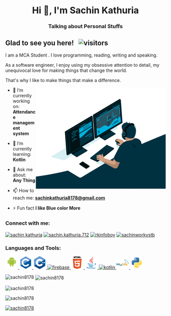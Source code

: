 <h1 align="center">Hi 👋, I'm Sachin Kathuria</h1>
<h3 align="center">Talking about Personal Stuffs</h3>

## Glad to see you here! &nbsp; ![visitors](https://visitor-badge.glitch.me/badge?page_id=Sachin8178/Sachin8178)

I am a MCA Student . I love programming, reading, writing and speaking.

As a software engineer, I enjoy using my obsessive attention to detail, my unequivocal love for making things that change the world.

That's why I like to make things that make a difference.

<img align="right" alt="GIF" src="https://github.com/Sachin8178/Sachin8178/blob/main/giphy.gif?raw=true" width="408" height="318" />

- 🔭 I’m currently working on: **Attendance management system**

- 🌱 I’m currently learning: **Kotlin**

- 💬 Ask me about: **Any Thing**

- 📫 How to reach me: **sachinkathuria8178@gmail.com**

- ⚡ Fun fact **I like Blue color More**

<h3 align="left">Connect with me:</h3>
<p align="left">
<a href="https://fb.com/sachin kathuria" target="blank"><img align="center" src="https://raw.githubusercontent.com/rahuldkjain/github-profile-readme-generator/master/src/images/icons/Social/facebook.svg" alt="sachin kathuria" height="30" width="40" /></a>
<a href="https://instagram.com/sachin.kathuria.712" target="blank"><img align="center" src="https://raw.githubusercontent.com/rahuldkjain/github-profile-readme-generator/master/src/images/icons/Social/instagram.svg" alt="sachin.kathuria.712" height="30" width="40" /></a>
<a href="https://www.youtube.com/c/rkinfoboy" target="blank"><img align="center" src="https://raw.githubusercontent.com/rahuldkjain/github-profile-readme-generator/master/src/images/icons/Social/youtube.svg" alt="rkinfoboy" height="30" width="40" /></a>
<a href="https://auth.geeksforgeeks.org/user/sachinworkvstb" target="blank"><img align="center" src="https://raw.githubusercontent.com/rahuldkjain/github-profile-readme-generator/master/src/images/icons/Social/geeks-for-geeks.svg" alt="sachinworkvstb" height="30" width="40" /></a>
</p>

<h3 align="left">Languages and Tools:</h3>
<p align="left"> <a href="https://developer.android.com" target="_blank" rel="noreferrer"> <img src="https://raw.githubusercontent.com/devicons/devicon/master/icons/android/android-original-wordmark.svg" alt="android" width="40" height="40"/> </a> <a href="https://www.cprogramming.com/" target="_blank" rel="noreferrer"> <img src="https://raw.githubusercontent.com/devicons/devicon/master/icons/c/c-original.svg" alt="c" width="40" height="40"/> </a> <a href="https://www.w3schools.com/cpp/" target="_blank" rel="noreferrer"> <img src="https://raw.githubusercontent.com/devicons/devicon/master/icons/cplusplus/cplusplus-original.svg" alt="cplusplus" width="40" height="40"/> </a> <a href="https://firebase.google.com/" target="_blank" rel="noreferrer"> <img src="https://www.vectorlogo.zone/logos/firebase/firebase-icon.svg" alt="firebase" width="40" height="40"/> </a> <a href="https://www.w3.org/html/" target="_blank" rel="noreferrer"> <img src="https://raw.githubusercontent.com/devicons/devicon/master/icons/html5/html5-original-wordmark.svg" alt="html5" width="40" height="40"/> </a> <a href="https://www.java.com" target="_blank" rel="noreferrer"> <img src="https://raw.githubusercontent.com/devicons/devicon/master/icons/java/java-original.svg" alt="java" width="40" height="40"/> </a> <a href="https://kotlinlang.org" target="_blank" rel="noreferrer"> <img src="https://www.vectorlogo.zone/logos/kotlinlang/kotlinlang-icon.svg" alt="kotlin" width="40" height="40"/> </a> <a href="https://www.mysql.com/" target="_blank" rel="noreferrer"> <img src="https://raw.githubusercontent.com/devicons/devicon/master/icons/mysql/mysql-original-wordmark.svg" alt="mysql" width="40" height="40"/> </a> <a href="https://www.python.org" target="_blank" rel="noreferrer"> <img src="https://raw.githubusercontent.com/devicons/devicon/master/icons/python/python-original.svg" alt="python" width="40" height="40"/> </a> </p>

<p><img align="left" src="https://github-readme-stats.vercel.app/api/top-langs?username=sachin8178&show_icons=true&locale=en&layout=compact" alt="sachin8178" /></p>

<p>&nbsp;<img align="center" src="https://github-readme-stats.vercel.app/api?username=sachin8178&show_icons=true&locale=en" alt="sachin8178" /></p>

<p><img align="center" src="https://github-readme-streak-stats.herokuapp.com/?user=sachin8178&" alt="sachin8178" /></p>
<p align="left"> <img src="https://komarev.com/ghpvc/?username=sachin8178&label=Profile%20views&color=0e75b6&style=flat" alt="sachin8178" /> </p>

<p align="left"> <a href="https://github.com/ryo-ma/github-profile-trophy"><img src="https://github-profile-trophy.vercel.app/?username=sachin8178" alt="sachin8178" /></a> </p>
